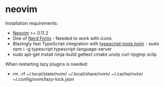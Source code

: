 # neovim
Installation requirements:
- [Neovim](https://github.com/neovim/neovim/blob/master/BUILD.md) >= 0.11.2
- One of [Nerd Fonts](https://github.com/ryanoasis/nerd-fonts) - Needed to work with icons
- Blazingly fast TypeScript integration with [typescript-tools.nvim](https://github.com/pmizio/typescript-tools.nvim) - sudo npm i -g typescript typescript-language-server
- sudo apt-get install ninja-build gettext cmake unzip curl ripgrep xclip

When restarting lazy plugins is needed: 
- rm -rf ~/.local/state/nvim/ ~/.local/share/nvim/ ~/.cache/nvim/ ~/.config/nvim/lazy-lock.json
